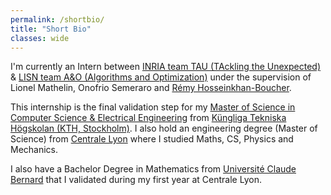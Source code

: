 ```yaml
---
permalink: /shortbio/
title: "Short Bio"
classes: wide
---
```


I'm currently an Intern between [INRIA team TAU (TAckling the Unexpected)](https://www.inria.fr/fr/tau) & [LISN team A&O (Algorithms and Optimization)](https://www.lisn.upsaclay.fr/recherche/departements-et-equipes/algorithmes-apprentissage-et-calcul/apprentissage-et-optimisation-2/) under the supervision of Lionel Mathelin, Onofrio Semeraro and [Rémy Hosseinkhan-Boucher](https://rehoss.github.io/). 

This internship is the final validation step for my [Master of Science in Computer Science & Electrical Engineering](https://www.kth.se/en/studies/master/systems-control-robotics/msc-systems-control-and-robotics-1.8733) from [Küngliga Tekniska Högskolan (KTH, Stockholm)](https://www.kth.se/en). I also hold an engineering degree (Master of Science) from [Centrale Lyon](https://www.ec-lyon.fr/) where I studied Maths, CS, Physics and Mechanics. 

I also have a Bachelor Degree in Mathematics from [Université Claude Bernard](https://www.univ-lyon1.fr/) that I validated during my first year at Centrale Lyon.

